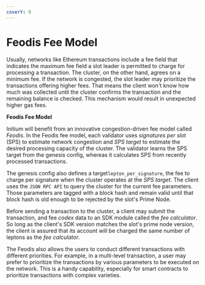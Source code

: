 ```yaml
---
coverY: 0
---
```


# Feodis Fee Model

Usually, networks like Ethereum transactions include a fee field that indicates the maximum fee field a slot leader is permitted to charge for processing a transaction. The cluster, on the other hand, agrees on a minimum fee. If the network is congested, the slot leader may prioritize the transactions offering higher fees. That means the client won't know how much was collected until the cluster confirms the transaction and the remaining balance is checked. This mechanism would result in unexpected higher gas fees.

**Feodis Fee Model**

Initium will benefit from an innovative congestion-driven fee model called _Feodis_. In the Feodis fee model, each validator uses _signatures per slot_ (SPS) to estimate network congestion and _SPS target_ to estimate the desired processing capacity of the cluster. The validator learns the SPS target from the genesis config, whereas it calculates SPS from recently processed transactions.&#x20;

The genesis config also defines a target`lepton_per_signature`, the fee to charge per signature when the cluster operates at the _SPS target_. The client uses the `JSON RPC API` to query the cluster for the current fee parameters. Those parameters are tagged with a block hash and remain valid until that block hash is old enough to be rejected by the slot's Prime Node.

Before sending a transaction to the cluster, a client may submit the transaction, and fee _codex_ data to an SDK module called the _fee calculator_. So long as the client's SDK version matches the slot's prime node version, the client is assured that its account will be charged the same number of leptons as the _fee calculator_.

The Feodis also allows the users to conduct different transactions with different priorities. For example, in a multi-level transaction, a user may prefer to prioritize the transactions by various parameters to be executed on the network. This is a handy capability, especially for smart contracts to prioritize transactions with complex varieties.
